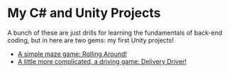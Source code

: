 # My C# and Unity Projects
A bunch of these are just drills for learning the fundamentals of back-end coding,
but in here are two gems: my first Unity projects!
<ul>
<li><a href="https://github.com/ChrisKondo4/C-Sharp-and-Unity-Projects/tree/main/Rolling%20Around"> A simple maze game: Rolling Around! </a></li>
<li><a href="https://github.com/ChrisKondo4/C-Sharp-and-Unity-Projects/tree/main/Delivery%20Driver"> A little more complicated, a driving game: Delivery Driver! </a></li>
